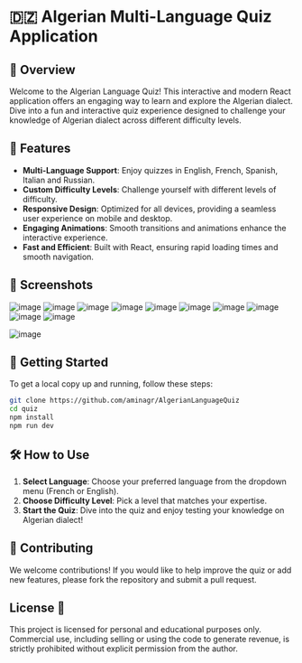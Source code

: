# 🇩🇿 Algerian Multi-Language Quiz Application



## 🌟 Overview


Welcome to the Algerian Language Quiz! This interactive and modern React application offers an engaging way to learn and explore the Algerian dialect. Dive into a fun and interactive quiz experience designed to challenge your knowledge of Algerian dialect across different difficulty levels.




## 🎯 Features

- **Multi-Language Support**: Enjoy quizzes in English, French, Spanish, Italian and Russian.
- **Custom Difficulty Levels**: Challenge yourself with different levels of difficulty.
- **Responsive Design**: Optimized for all devices, providing a seamless user experience on mobile and desktop.
- **Engaging Animations**: Smooth transitions and animations enhance the interactive experience.
- **Fast and Efficient**: Built with React, ensuring rapid loading times and smooth navigation.


## 📸 Screenshots

![image](https://github.com/user-attachments/assets/b6ab461e-f4b8-4a1b-b7a7-e199dcb1d75b)
![image](https://github.com/user-attachments/assets/9f224830-cc9c-4c58-895a-23c52f8801db)
![image](https://github.com/user-attachments/assets/8a16dda8-2233-483c-af17-4f0f5016a02c)
![image](https://github.com/user-attachments/assets/b12c45ff-5ad0-4596-abc3-95ddf4249275)
![image](https://github.com/user-attachments/assets/96a1bd49-6040-4062-b6eb-d60abc7b589f)
![image](https://github.com/user-attachments/assets/486cfa32-f5bd-47b8-8398-90526ac48487)
![image](https://github.com/user-attachments/assets/5514112c-eb07-405f-87c6-a24db8645814)
![image](https://github.com/user-attachments/assets/ab3ef0bb-4370-4d5c-bd97-9ddf10374cb6)
![image](https://github.com/user-attachments/assets/a9d45e60-b001-4a28-8cfe-2e4c343d54ce)
![image](https://github.com/user-attachments/assets/8f345d18-4d03-403c-b370-15aedc6e6e92)

![image](https://github.com/user-attachments/assets/b3deed5b-8a05-4c1b-ac14-fecdaa6d0265)





## 🚀 Getting Started

To get a local copy up and running, follow these steps:


   ```bash
   git clone https://github.com/aminagr/AlgerianLanguageQuiz
   cd quiz
   npm install
   npm run dev
```
## 🛠 How to Use

1. **Select Language**: Choose your preferred language from the dropdown menu (French or English).
2. **Choose Difficulty Level**: Pick a level that matches your expertise.
3. **Start the Quiz**: Dive into the quiz and enjoy testing your knowledge on Algerian dialect!

## 🤝 Contributing

We welcome contributions! If you would like to help improve the quiz or add new features, please fork the repository and submit a pull request.
## License 📜

This project is licensed for personal and educational purposes only. Commercial use, including selling or using the code to generate revenue, is strictly prohibited without explicit permission from the author.


